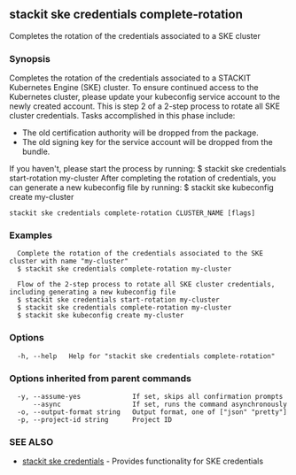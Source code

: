 ## stackit ske credentials complete-rotation

Completes the rotation of the credentials associated to a SKE cluster

### Synopsis

Completes the rotation of the credentials associated to a STACKIT Kubernetes Engine (SKE) cluster.
To ensure continued access to the Kubernetes cluster, please update your kubeconfig service account to the newly created account.
This is step 2 of a 2-step process to rotate all SKE cluster credentials. Tasks accomplished in this phase include:
  - The old certification authority will be dropped from the package.
  - The old signing key for the service account will be dropped from the bundle.

If you haven't, please start the process by running:
  $ stackit ske credentials start-rotation my-cluster
After completing the rotation of credentials, you can generate a new kubeconfig file by running:
  $ stackit ske kubeconfig create my-cluster

```
stackit ske credentials complete-rotation CLUSTER_NAME [flags]
```

### Examples

```
  Complete the rotation of the credentials associated to the SKE cluster with name "my-cluster"
  $ stackit ske credentials complete-rotation my-cluster

  Flow of the 2-step process to rotate all SKE cluster credentials, including generating a new kubeconfig file
  $ stackit ske credentials start-rotation my-cluster
  $ stackit ske credentials complete-rotation my-cluster
  $ stackit ske kubeconfig create my-cluster
```

### Options

```
  -h, --help   Help for "stackit ske credentials complete-rotation"
```

### Options inherited from parent commands

```
  -y, --assume-yes             If set, skips all confirmation prompts
      --async                  If set, runs the command asynchronously
  -o, --output-format string   Output format, one of ["json" "pretty"]
  -p, --project-id string      Project ID
```

### SEE ALSO

* [stackit ske credentials](./stackit_ske_credentials.md)	 - Provides functionality for SKE credentials

